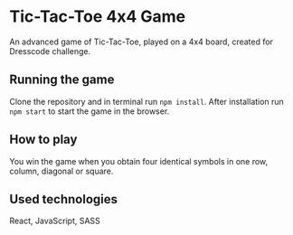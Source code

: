 # Tic-Tac-Toe 4x4 Game

An advanced game of Tic-Tac-Toe, played on a 4x4 board, created for Dresscode challenge.

## Running the game

Clone the repository and in terminal run `npm install`. After installation run `npm start` to start the game in the browser. 

## How to play

You win the game when you obtain four identical symbols in one row, column, diagonal or square.

## Used technologies

React, JavaScript, SASS
